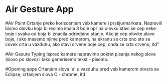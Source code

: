 # Air Gesture App
#Air Paint
Crtanje preko koriscenjem veb kamere i prstiju/markera. Napravili bismo olovku koja bi recimo imala 3 boje npr na olovku stavi se cep neke boje i svaka od boja bi znacila odredjeno stanje. Ako je cep olovke plave boje, i ako masemo njime pred kamerom, na ekranu se crta ono sto se covek crta u vazduhu, ako stavi crvene boje cep, onda se crta crveno, itd"

#Air Gesure Typing
Ispred kamere napravimo pokret pisanja nekog slova (slovo po slovo) i tako generisemo tekst - pisemo.

#Opening apps
Crtanjem slova 'e' u vazduhu pred veb kamerom otvara se Eclipse, crtanjem slova C - chrome, itd
